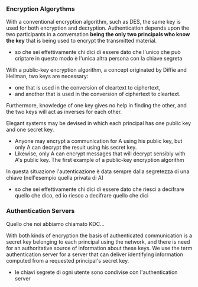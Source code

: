 ### Encryption Algorythms
With a conventional encryption algorithm, such as DES, the same key is used for both encryption and decryption. Authentication depends upon the two participants in a conversation **being the only two principals who know the key** that is being used to encrypt the transmitted material. 
- so che sei effettivamente chi dici di essere dato che l'unico che può criptare in questo modo è l'unica altra persona con la chiave segreta

With a public-key encryption algorithm, a concept originated by Diffie and Hellman, two keys are necessary:
- one that is used in the conversion of cleartext to ciphertext,
- and another that is used in the conversion of ciphertext to cleartext.

Furthermore, knowledge of one key gives no help in finding the other, and the two keys will act as inverses for each other. 

Elegant systems may be devised in which each principal has one public key and one secret key.
- Anyone may encrypt a communication for A using his public key, but only A can decrypt the result using his secret key. 
- Likewise, only A can encrypt messages that will decrypt sensibly with A's public key. The first example of a public-key encryption algorithm 

In questa situazione l'autenticazione è data sempre dalla segretezza di una chiave (nell'esempio quella privata di A)
- so che sei effettivamente chi dici di essere dato che riesci a decifrare quello che dico, ed io riesco a decifrare quello che dici

### Authentication Servers
Quello che noi abbiamo chiamato KDC...

With both kinds of encryption the basis of authenticated communication is a secret key belonging to each principal using the network, and there is need for an authoritative source of information about these keys. We use the term authentication server for a server that can deliver identifying information computed from a requested principal's secret key.
- le chiavi segrete di ogni utente sono condivise con l'authentication server